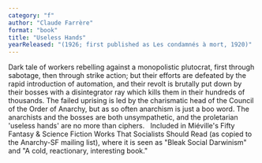 ```yaml
---
category: "f"
author: "Claude Farrère"
format: "book"
title: "Useless Hands"
yearReleased: "(1926; first published as Les condamnés à mort, 1920)"
---
```

Dark tale of workers rebelling against a monopolistic plutocrat, first through sabotage, then through strike action; but their efforts are defeated by the rapid introduction of automation, and their revolt is brutally put down by their bosses with a disintegrator ray which kills them in their hundreds of thousands. The failed uprising is led by the charismatic head of the Council of the Order of Anarchy, but as so often anarchism is just a boo word. The anarchists and the bosses are both unsympathetic, and the proletarian 'useless hands' are no more than ciphers.
 
Included in Miéville's Fifty Fantasy & Science Fiction Works That Socialists Should Read (as copied to the Anarchy-SF mailing list), where it is seen as "Bleak Social Darwinism" and "A cold, reactionary, interesting book."
 